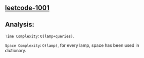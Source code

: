 <h2><a href="https://leetcode.com/problems/grid-illumination/description/">leetcode-1001</a></h2>

## Analysis:

`Time Complexity`: `O(lamp+queries)`.

`Space Complexity`: `O(lamp)`, for every lamp, space has been used in dictionary.
